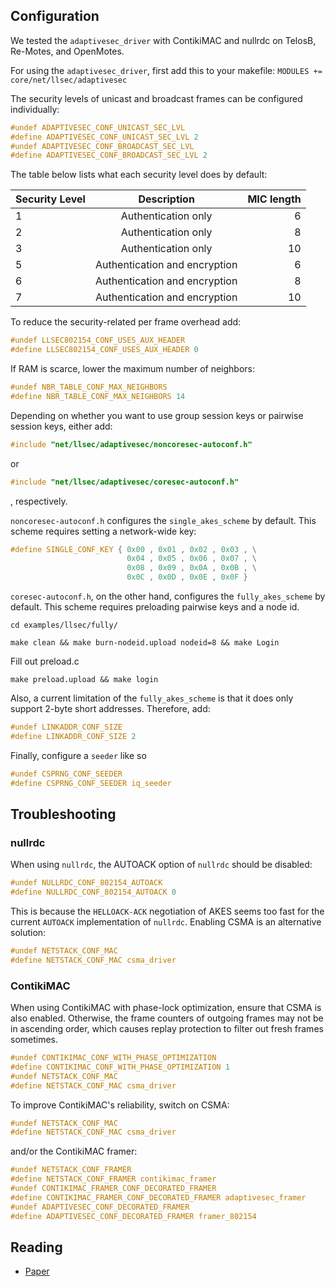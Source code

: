 ## Configuration

We tested the `adaptivesec_driver` with ContikiMAC and nullrdc on TelosB, Re-Motes, and OpenMotes.

For using the `adaptivesec_driver`, first add this to your makefile:
`MODULES += core/net/llsec/adaptivesec`

The security levels of unicast and broadcast frames can be configured individually:
```c
#undef ADAPTIVESEC_CONF_UNICAST_SEC_LVL
#define ADAPTIVESEC_CONF_UNICAST_SEC_LVL 2
#undef ADAPTIVESEC_CONF_BROADCAST_SEC_LVL
#define ADAPTIVESEC_CONF_BROADCAST_SEC_LVL 2
```

The table below lists what each security level does by default:

| Security Level | Description                   | MIC length  |
| -------------- |:-----------------------------:| -----------:|
| 1              | Authentication only           | 6           |
| 2              | Authentication only           | 8           |
| 3              | Authentication only           | 10          |
| 5              | Authentication and encryption | 6           |
| 6              | Authentication and encryption | 8           |
| 7              | Authentication and encryption | 10          |

To reduce the security-related per frame overhead add:
```c
#undef LLSEC802154_CONF_USES_AUX_HEADER
#define LLSEC802154_CONF_USES_AUX_HEADER 0
```
If RAM is scarce, lower the maximum number of neighbors:
```c
#undef NBR_TABLE_CONF_MAX_NEIGHBORS
#define NBR_TABLE_CONF_MAX_NEIGHBORS 14
```

Depending on whether you want to use group session keys or pairwise session keys, either add:
```c
#include "net/llsec/adaptivesec/noncoresec-autoconf.h"
```
or
```c
#include "net/llsec/adaptivesec/coresec-autoconf.h"
```
, respectively.

`noncoresec-autoconf.h` configures the `single_akes_scheme` by default. This scheme requires setting a network-wide key:
```c
#define SINGLE_CONF_KEY { 0x00 , 0x01 , 0x02 , 0x03 , \
                          0x04 , 0x05 , 0x06 , 0x07 , \
                          0x08 , 0x09 , 0x0A , 0x0B , \
                          0x0C , 0x0D , 0x0E , 0x0F }
```

`coresec-autoconf.h`, on the other hand, configures the `fully_akes_scheme` by default. This scheme requires preloading pairwise keys and a node id.

```
cd examples/llsec/fully/
```
```
make clean && make burn-nodeid.upload nodeid=8 && make Login
```
Fill out preload.c
```
make preload.upload && make login
```

Also, a current limitation of the `fully_akes_scheme` is that it does only support 2-byte short addresses. Therefore, add:
```c
#undef LINKADDR_CONF_SIZE
#define LINKADDR_CONF_SIZE 2
```

Finally, configure a `seeder` like so
```c
#undef CSPRNG_CONF_SEEDER
#define CSPRNG_CONF_SEEDER iq_seeder
```

## Troubleshooting

### nullrdc

When using `nullrdc`, the AUTOACK option of `nullrdc` should be disabled:
```c
#undef NULLRDC_CONF_802154_AUTOACK
#define NULLRDC_CONF_802154_AUTOACK 0
```
This is because the `HELLOACK-ACK` negotiation of AKES seems too fast for the current `AUTOACK` implementation of `nullrdc`. Enabling CSMA is an alternative solution:
```c
#undef NETSTACK_CONF_MAC
#define NETSTACK_CONF_MAC csma_driver
```

### ContikiMAC

When using ContikiMAC with phase-lock optimization, ensure that CSMA is also enabled. Otherwise, the frame counters of outgoing frames may not be in ascending order, which causes replay protection to filter out fresh frames sometimes.

```c
#undef CONTIKIMAC_CONF_WITH_PHASE_OPTIMIZATION
#define CONTIKIMAC_CONF_WITH_PHASE_OPTIMIZATION 1
#undef NETSTACK_CONF_MAC
#define NETSTACK_CONF_MAC csma_driver
```

To improve ContikiMAC's reliability, switch on CSMA:
```c
#undef NETSTACK_CONF_MAC
#define NETSTACK_CONF_MAC csma_driver
```
and/or the ContikiMAC framer:
```c
#undef NETSTACK_CONF_FRAMER
#define NETSTACK_CONF_FRAMER contikimac_framer
#undef CONTIKIMAC_FRAMER_CONF_DECORATED_FRAMER
#define CONTIKIMAC_FRAMER_CONF_DECORATED_FRAMER adaptivesec_framer
#undef ADAPTIVESEC_CONF_DECORATED_FRAMER
#define ADAPTIVESEC_CONF_DECORATED_FRAMER framer_802154
```

## Reading

* [Paper](http://dl.acm.org/citation.cfm?id=2818002)